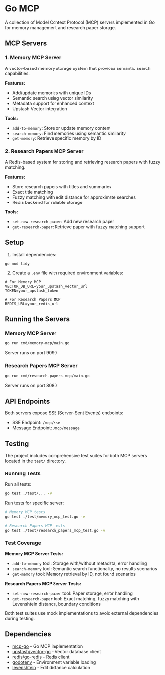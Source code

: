# Go MCP

A collection of Model Context Protocol (MCP) servers implemented in Go for memory management and research paper storage.

## MCP Servers

### 1. Memory MCP Server
A vector-based memory storage system that provides semantic search capabilities.

**Features:**
- Add/update memories with unique IDs
- Semantic search using vector similarity
- Metadata support for enhanced context
- Upstash Vector integration

**Tools:**
- `add-to-memory`: Store or update memory content
- `search-memory`: Find memories using semantic similarity
- `get-memory`: Retrieve specific memory by ID

### 2. Research Papers MCP Server
A Redis-based system for storing and retrieving research papers with fuzzy matching.

**Features:**
- Store research papers with titles and summaries
- Exact title matching
- Fuzzy matching with edit distance for approximate searches
- Redis backend for reliable storage

**Tools:**
- `set-new-research-paper`: Add new research paper
- `get-research-paper`: Retrieve paper with fuzzy matching support

## Setup

1. Install dependencies:
```bash
go mod tidy
```

2. Create a `.env` file with required environment variables:
```env
# For Memory MCP
VECTOR_DB_URL=your_upstash_vector_url
TOKEN=your_upstash_token

# For Research Papers MCP
REDIS_URL=your_redis_url
```

## Running the Servers

### Memory MCP Server
```bash
go run cmd/memory-mcp/main.go
```
Server runs on port 9090

### Research Papers MCP Server
```bash
go run cmd/research-papers-mcp/main.go
```
Server runs on port 8080

## API Endpoints

Both servers expose SSE (Server-Sent Events) endpoints:
- SSE Endpoint: `/mcp/sse`
- Message Endpoint: `/mcp/message`

## Testing

The project includes comprehensive test suites for both MCP servers located in the `test/` directory.

### Running Tests

Run all tests:
```bash
go test ./test/... -v
```

Run tests for specific server:
```bash
# Memory MCP tests
go test ./test/memory_mcp_test.go -v

# Research Papers MCP tests  
go test ./test/research_papers_mcp_test.go -v
```

### Test Coverage

**Memory MCP Server Tests:**
- `add-to-memory` tool: Storage with/without metadata, error handling
- `search-memory` tool: Semantic search functionality, no results scenarios
- `get-memory` tool: Memory retrieval by ID, not found scenarios

**Research Papers MCP Server Tests:**
- `set-new-research-paper` tool: Paper storage, error handling
- `get-research-paper` tool: Exact matching, fuzzy matching with Levenshtein distance, boundary conditions

Both test suites use mock implementations to avoid external dependencies during testing.

## Dependencies

- [mcp-go](https://github.com/mark3labs/mcp-go) - Go MCP implementation
- [upstash/vector-go](https://github.com/upstash/vector-go) - Vector database client
- [redis/go-redis](https://github.com/redis/go-redis) - Redis client
- [godotenv](https://github.com/joho/godotenv) - Environment variable loading
- [levenshtein](https://github.com/agnivade/levenshtein) - Edit distance calculation
